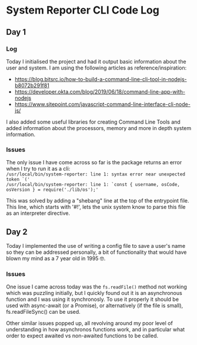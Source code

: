 # System Reporter CLI Code Log

## Day 1

### Log

Today I initialised the project and had it output basic information about the user and system. I am using the following articles as reference/inspiration:

- https://blog.bitsrc.io/how-to-build-a-command-line-cli-tool-in-nodejs-b8072b291f81
- https://developer.okta.com/blog/2019/06/18/command-line-app-with-nodejs
- https://www.sitepoint.com/javascript-command-line-interface-cli-node-js/

I also added some useful libraries for creating Command Line Tools and added information about the processors, memory and more in depth system information.

### Issues

The only issue I have come across so far is the package returns an error when I try to run it as a cli:  
`` /usr/local/bin/system-reporter: line 1: syntax error near unexpected token `(' ``  
`` /usr/local/bin/system-reporter: line 1: `const { username, osCode, osVersion } = require('./lib/os');'  ``

This was solved by adding a "shebang" line at the top of the entrypoint file. This line, which starts with '#!', lets the unix system know to parse this file as an interpreter directive.

## Day 2

Today I implemented the use of writing a config file to save a user's name so they can be addressed personally, a bit of functionality that would have blown my mind as a 7 year old in 1995 🤓.

### Issues

One issue I came across today was the `fs.readFile()` method not working which was puzzling initially, but I quickly found out it is an asynchronous function and I was using it synchronosly. To use it properly it should be used with async-await (or a Promise), or alternatively (if the file is small), fs.readFileSync() can be used.

Other similar issues popped up, all revolving around my poor level of understanding in how asynchronos functions work, and in particular what order to expect awaited vs non-awaited functions to be called.
